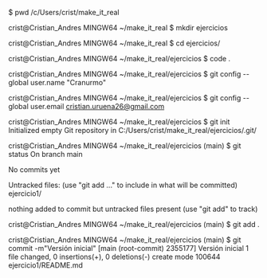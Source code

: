 $ pwd
/c/Users/crist/make_it_real

crist@Cristian_Andres MINGW64 ~/make_it_real
$ mkdir ejercicios

crist@Cristian_Andres MINGW64 ~/make_it_real
$ cd ejercicios/

crist@Cristian_Andres MINGW64 ~/make_it_real/ejercicios
$ code .

crist@Cristian_Andres MINGW64 ~/make_it_real/ejercicios
$ git config --global user.name "Cranurmo"

crist@Cristian_Andres MINGW64 ~/make_it_real/ejercicios
$ git config --global user.email cristian.uruena26@gmail.com

crist@Cristian_Andres MINGW64 ~/make_it_real/ejercicios
$ git init
Initialized empty Git repository in C:/Users/crist/make_it_real/ejercicios/.git/

crist@Cristian_Andres MINGW64 ~/make_it_real/ejercicios (main)
$ git status
On branch main

No commits yet

Untracked files:
  (use "git add <file>..." to include in what will be committed)
        ejercicio1/

nothing added to commit but untracked files present (use "git add" to track)

crist@Cristian_Andres MINGW64 ~/make_it_real/ejercicios (main)
$ git add .

crist@Cristian_Andres MINGW64 ~/make_it_real/ejercicios (main)
$ git commit -m"Versión inicial"
[main (root-commit) 2355177] Versión inicial
 1 file changed, 0 insertions(+), 0 deletions(-)
 create mode 100644 ejercicio1/README.md